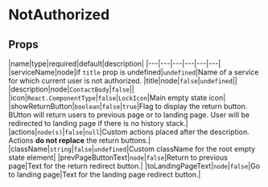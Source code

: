 # NotAuthorized

## Props

|name|type|required|default|description|
|---|---|---|---|---|---|
|serviceName|node|if `title` prop is undefined|`undefined`|Name of a service for which current user is not authorized.
|title|node|`false`|`undefined`||
|description|node|`ContactBody`|`false`||
|icon|`React.ComponentType`|`false`|`LockIcon`|Main empty state icon|
|showReturnButton|`boolean`|`false`|`true`|Flag to display the return button. BUtton will return users to previous page or to landing page. User will be redirected to landing page if there is no history stack.|
|actions|`node(s)`|`false`|`null`|Custom actions placed after the description. Actions **do not replace** the return buttons.|
|className|`string`|`false`|`undefined`|Custom className for the root empty state element|
|prevPageButtonText|`node`|`false`|Return to previous page|Text for the return redirect button.|
|toLandingPageText|`node`|`false`|Go to landing page|Text for the landing page redirect button.|